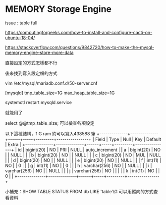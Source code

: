 # MEMORY Storage Engine

issue : table full


https://computingforgeeks.com/how-to-install-and-configure-cacti-on-ubuntu-18-04/

https://stackoverflow.com/questions/9842720/how-to-make-the-mysql-memory-engine-store-more-data

直接設定的方式怎樣都不行

後來找到寫入設定檔的方式

vim /etc/mysql/mariadb.conf.d/50-server.cnf


[mysqld]
tmp_table_size=1G
max_heap_table_size=1G

systemctl restart mysqld.service


就能用了

select @@tmp_table_size; 可以檢查各項設定

以下這種結構，1 G ram 約可以寫入438588 筆
+--------------+--------------+------+-----+---------+----------------+
| Field        | Type         | Null | Key | Default | Extra          |
+--------------+--------------+------+-----+---------+----------------+
| id           | bigint(20)   | NO   | PRI | NULL    | auto_increment |
| a            | bigint(20)   | NO   |     | NULL    |                |
| b            | bigint(20)   | NO   |     | NULL    |                |
| c            |  bigint(20)  | NO   | MUL | NULL    |                |
| d            | bigint(20)   | NO   |     | NULL    |                |
| e            | bigint(20)   | NO   |     | NULL    |                |
| f            | int(11)      | NO   |     | 0       |                |
| g            | int(11)      | NO   |     | 0       |                |
| h            | varchar(256) | NO   |     | NULL    |                |
| i            | varchar(256) | NO   |     | NULL    |                |
| j            | varchar(256) | NO   |     |         |                |
| k            | int(11)      | NO   |     | 0       |                |
+--------------+--------------+------+-----+---------+----------------+

小補充：SHOW TABLE STATUS FROM db LIKE 'table’\G 可以用縱向的方式查看資料

